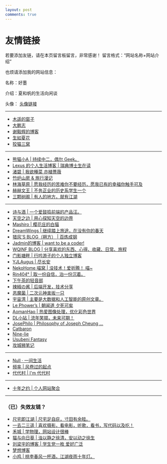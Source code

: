 ```yaml
---
layout: post
comments: true
---
```


# 友情链接

若要添加友链，请在本页留言板留言，非常感谢！
留言格式：“网站名称+网站介绍”

也烦请添加我的网站信息：

名称：好墨 

介绍：夏和帆的生活向闲谈

头像： [头像链接](https://github.com/xiangshuink/xiangshuink.github.io/raw/main/favicon.ico)

---

<ul>
 	<li><a href="http://blog.farmostwood.net/">木遥的窗子</a></li>
 	<li><a href="http://www.pzhao.org/zh/">大鹏志</a></li>
 	<li><a href="https://yihui.name/">谢毅辉的博客</a></li>
 	<li><a href="http://www.xiatian.name/">生如夏花 </a></li>
 	<li><a href="https://slykiten.com/">狡猫三窝</a></li>
</ul>

<hr />

<ul>
 	<li><a href="https://blog.imalan.cn">熊猫小A | 持续中二，偶尔 Geek。</a></li>
 	<li><a href="http://leiminnet.cn">Lexus 的个人生活博客 | 瑞典博士生在读</a></li>
 	<li><a href="https://jubeny.com/">渚碧 | 我欲種菜 亦植薔薇 </a></li>
 	<li><a href="https://synyan.cn/t/archieves">竹炉山房 &amp; 旅行漫记</a></li>
 	<li><a href="https://lhcy.org/">林海草原 | 愿我经历的苦难你不要经历，愿我已有的幸福你触手可及</a></li>
 	<li><a href="https://kqh.me/">赫赫文王 | 不务正业的历史系学生一个</a></li>
 	<li><a href="http://www.sksren.com/">三颗树阁 | 有人的地方，就有江湖</a></li>
</ul>

<hr />

<ul>
 	<li><a href="https://shawnzeng.com/">诗与酒 | 一个爱鼓捣前端的产品汪。</a></li>
 	<li><a href="https://liyin.date/">天空之边 | 用心探知天空的边界</a></li>
 	<li><a href="https://2heng.xin">Mashiro | 樱花庄的白猫</a></li>
 	<li><a href="https://www.dreamwings.cn">DreamWings | 继续踏上旅途，在没有你的春天</a></li>
 	<li><a href="https://www.northarea.tech/">猎风'S BLOG（朔方） | 百炼成钢</a></li>
 	<li><a href="http://www.xxc520.cn">Jadmin的博客 | want to be a coder!</a></li>
 	<li><a href="https://wqinf.com/">WQINF BLOG | 分享喜欢的东西、心得、收藏、日常、旅程</a></li>
 	<li><a href="https://www.dongfang.name/">门影塘畔 | 行吟游子的个人独立博客</a></li>
 	<li><a href="https://www.cnblogs.com/yjlblog/">YJLAugus | 尽长安</a></li>
 	<li><a href="https://nekohome.moenya.cat/">NekoHome 喵窝 | 没技术！爱折腾！ 喵~</a></li>
 	<li><a href="https://m.rin404.com/">Rin404° | 取一份自信，泊一份沉着。</a></li>
 	<li><a href="https://www.myeriri.com">下午茶的轻音部</a></li>
 	<li><a href="https://removeif.github.io">辣椒の酱 | 后端开发，技术分享</a></li>
 	<li><a href="http://meow3.family.blog">恶魔菌 | 二次元神楽坂一只</a></li>
 	<li><a href="https://yuzhouwan.com/">宇宙湾 | 主要是大数据和人工智能的原创文章。</a></li>
 	<li><a href="https://phower.me/">Le Phower’s | 朝闻道 夕死可矣</a></li>
 	<li><a href="https://www.aomanhao.top/">AomanHao | 热爱图像处理，优化彩色世界</a></li>
 	<li><a href="https://www.idalei.top/">DL小站 | 流年笑掷，未来可期！</a></li>
 	<li><a href="https://josephilo.com/">JosePhilo | Philosophy of Joseph Cheung ...</a></li>
  <li><a href="https://catbaron.com/">Catbaron</a></li>
 	<li><a href="https://nine-lie.com/">Nine-lie</a></li>
 	<li><a href="https://ssshooter.com/">Usubeni Fantasy</a></li>
 	<li><a href="http://qumac.com/">攻城狮笔记</a></li>
 </ul>
 
---
 
 - [Null · 一间生活](https://ncnccn.cn/)
 - [频率 | 风卷过的起点](https://pinlyu.com/)
 - [代代村 | I'm 代代村](https://ddf.im/)

---

<ul>
 	<li><a href="https://www.foreverblog.cn/links.html">十年之约 | 个人网站聚合</a></li>
</ul>

<hr />

<h3>（已）失效友链？</h3>
<ul>
 	<li><a href="http://www.qtwm.com/">尺宅即江湖 | 尺宅足自庇，寸田有余畦。</a></li>
 	<li><a href="https://moonster.life/">一去二三遥 | 喜欢摄影，看电影，听歌，看书，写代码以及吃！</a></li>
 	<li><a href="https://mrx.moe/">禾城 | 学物理，网站设计很棒</a></li>
 	<li><a href="https://imjad.cn/">猫与向日葵 | 浊以静之徐清，安以动之徐生</a></li>
 	<li><a href="https://blog.ayjhw.com/">刘梁宇的博客 | 学生党一枚 爱好广泛</a></li>
 	<li><a href="http://www.myloveru.cn">梦想博客</a></li>
 	<li><a href="https://me.idealli.com">小鸡 | 桃李春风一杯酒，江湖夜雨十年灯。</a></li>
